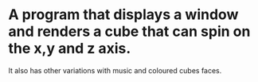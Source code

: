 # A program that displays a window and renders a cube that can spin on the x,y and z axis. 
It also has other variations with music and coloured cubes faces.
